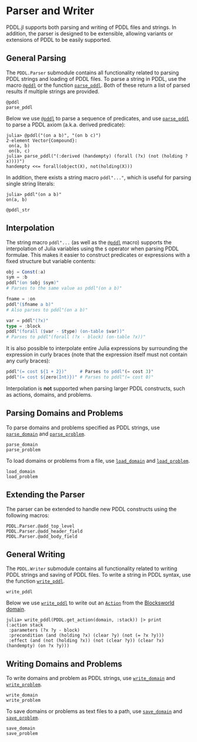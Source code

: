 # Parser and Writer

PDDL.jl supports both parsing and writing of PDDL files and strings. In addition, the parser is designed to be extensible, allowing variants or extensions of PDDL to be easily supported.

## General Parsing

The `PDDL.Parser` submodule contains all functionality related to parsing PDDL strings and loading of PDDL files. To parse a string in PDDL, use the macro [`@pddl`](@ref) or the function [`parse_pddl`](@ref). Both of these return a list of parsed results if multiple strings are provided.

```@docs
@pddl
parse_pddl
```

Below we use [`@pddl`](@ref) to parse a sequence of predicates, and use [`parse_pddl`](@ref) to parse a PDDL axiom (a.k.a. derived predicate):

```julia-repl
julia> @pddl("(on a b)", "(on b c)")
2-element Vector{Compound}:
 on(a, b)
 on(b, c)
julia> parse_pddl("(:derived (handempty) (forall (?x) (not (holding ?x))))")
handempty <<= forall(object(X), not(holding(X)))
```

In addition, there exists a string macro `pddl"..."`, which is useful for parsing single string literals:

```julia-repl
julia> pddl"(on a b)"
on(a, b)
```

```@docs
@pddl_str
```

## Interpolation

The string macro `pddl"...` (as well as the [`@pddl`](@ref) macro) supports the interpolation of Julia variables using the `$` operator when parsing PDDL formulae. This makes it easier to construct predicates or expressions with a fixed structure but variable contents:

```julia
obj = Const(:a)
sym = :b
pddl"(on $obj $sym)"
# Parses to the same value as pddl"(on a b)"

fname = :on
pddl"($fname a b)"
# Also parses to pddl"(on a b)"

var = pddl"(?x)"
type = :block
pddl"(forall ($var - $type) (on-table $var))"
# Parses to pddl"(forall (?x - block) (on-table ?x))"
```

It is also possible to interpolate entire Julia expressions by surrounding the expression in curly braces (note that the expression itself must not contain any curly braces):

```julia
pddl"(= cost ${1 + 2})"     # Parses to pddl"(= cost 3)"
pddl"(= cost ${zero(Int)})" # Parses to pddl"(= cost 0)"
```

Interpolation is **not** supported when parsing larger PDDL constructs, such as actions, domains, and problems.

## Parsing Domains and Problems

To parse domains and problems specified as PDDL strings, use [`parse_domain`](@ref) and [`parse_problem`](@ref).

```@docs
parse_domain
parse_problem
```

To load domains or problems from a file, use [`load_domain`](@ref) and [`load_problem`](@ref).

```@docs
load_domain
load_problem
```

## Extending the Parser

The parser can be extended to handle new PDDL constructs using the following macros:

```@docs
PDDL.Parser.@add_top_level
PDDL.Parser.@add_header_field
PDDL.Parser.@add_body_field
```

## General Writing

The `PDDL.Writer` submodule contains all functionality related to writing PDDL strings and saving of PDDL files. To write a string in PDDL syntax, use the function [`write_pddl`](@ref).

```@docs
write_pddl
```

Below we use [`write_pddl`](@ref) to write out an [`Action`](@ref) from the [Blocksworld domain](https://github.com/JuliaPlanners/PlanningDomains.jl/blob/main/repositories/julia-planners/blocksworld/domain.pddl).

```julia-repl
julia> write_pddl(PDDL.get_action(domain, :stack)) |> print
(:action stack
 :parameters (?x ?y - block)
 :precondition (and (holding ?x) (clear ?y) (not (= ?x ?y)))
 :effect (and (not (holding ?x)) (not (clear ?y)) (clear ?x) (handempty) (on ?x ?y)))
```

## Writing Domains and Problems

To write domains and problem as PDDL strings, use [`write_domain`](@ref) and [`write_problem`](@ref).

```@docs
write_domain
write_problem
```

To save domains or problems as text files to a path, use [`save_domain`](@ref) and [`save_problem`](@ref).

```@docs
save_domain
save_problem
```
